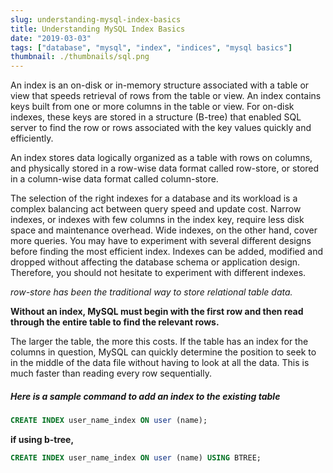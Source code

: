 ```yaml
---
slug: understanding-mysql-index-basics
title: Understanding MySQL Index Basics
date: "2019-03-03"
tags: ["database", "mysql", "index", "indices", "mysql basics"]
thumbnail: ./thumbnails/sql.png
---
```


An index is an on-disk or in-memory structure associated with a table or view that speeds retrieval of rows from the table or view. An index contains keys built from one or more columns in the table or view. For on-disk indexes, these keys are stored in a structure (B-tree) that enabled SQL server to find the row or rows associated with the key values quickly and efficiently.

An index stores data logically organized as a table with rows on columns, and physically stored in a row-wise data format called row-store, or stored in a column-wise data format called column-store.

The selection of the right indexes for a database and its workload is a complex balancing act between query speed and update cost. Narrow indexes, or indexes with few columns in the index key, require less disk space and maintenance overhead. Wide indexes, on the other hand, cover more queries. You may have to experiment with several different designs before finding the most efficient index. Indexes can be added, modified and dropped without affecting the database schema or application design. Therefore, you should not hesitate to experiment with different indexes.

_row-store has been the traditional way to store relational table data._

**Without an index, MySQL must begin with the first row and then read through the entire table to find the relevant rows.**

The larger the table, the more this costs. If the table has an index for the columns in question, MySQL can quickly determine the position to seek to in the middle of the data file without having to look at all the data. This is much faster than reading every row sequentially.

##### Here is a sample command to add an index to the existing table

```sql
CREATE INDEX user_name_index ON user (name);
```

**if using b-tree,**

```sql
CREATE INDEX user_name_index ON user (name) USING BTREE;
```
